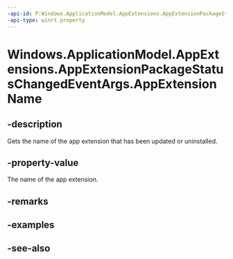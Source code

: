 ```yaml
---
-api-id: P:Windows.ApplicationModel.AppExtensions.AppExtensionPackageStatusChangedEventArgs.AppExtensionName
-api-type: winrt property
---
```


<!-- Property syntax
public string AppExtensionName { get; }
-->

# Windows.ApplicationModel.AppExtensions.AppExtensionPackageStatusChangedEventArgs.AppExtensionName

## -description
Gets the name of the app extension that has been updated or uninstalled.

## -property-value
The name of the app extension.

## -remarks

## -examples

## -see-also
